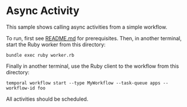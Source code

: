 # Async Activity

This sample shows calling async activities from a simple workflow.

To run, first see [README.md](../README.md) for prerequisites. Then, in another terminal, start the Ruby worker
from this directory:

    bundle exec ruby worker.rb

Finally in another terminal, use the Ruby client to the workflow from this directory:

```temporal workflow start --type MyWorkflow --task-queue apps --workflow-id foo```

All activities should be scheduled.